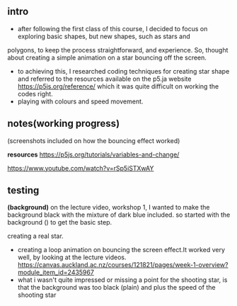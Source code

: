 ## intro

- after following the first class of this course, I decided to focus on exploring basic shapes, but new shapes, such as stars and 

polygons, to keep the process straightforward, and experience. So, thought about creating a simple animation on a star bouncing off the screen. 
- to achieving this, I researched coding techniques for creating star shape and referred to the resources available on the p5.ja website https://p5js.org/reference/ which it was quite difficult on working the codes right.
- playing with colours and speed movement. 

## notes(working progress)
(screenshots included on how the bouncing effect worked)

**resources**
https://p5js.org/tutorials/variables-and-change/

https://www.youtube.com/watch?v=rSp5iSTXwAY

## testing

**(background)**
on the lecture video, workshop 1, I wanted to make the background black with the mixture of dark blue included. so started with the background () to get the basic step.

creating a real star. 

- creating a loop animation on bouncing the screen effect.It worked very well, by looking at the lecture videos. https://canvas.auckland.ac.nz/courses/121821/pages/week-1-overview?module_item_id=2435967
- what i wasn't quite impressed or missing a point for the shooting star, is that the background was too black (plain) and plus the speed of the shooting star 
